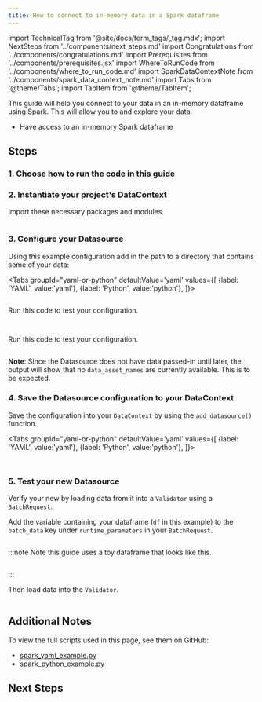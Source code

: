 ```yaml
---
title: How to connect to in-memory data in a Spark dataframe
---
```


import TechnicalTag from '@site/docs/term_tags/_tag.mdx';
import NextSteps from '../components/next_steps.md'
import Congratulations from '../components/congratulations.md'
import Prerequisites from '../components/prerequisites.jsx'
import WhereToRunCode from '../components/where_to_run_code.md'
import SparkDataContextNote from '../components/spark_data_context_note.md'
import Tabs from '@theme/Tabs';
import TabItem from '@theme/TabItem';

This guide will help you connect to your data in an in-memory dataframe using Spark.
This will allow you to <TechnicalTag tag="validation" text="Validate" /> and explore your data.

<Prerequisites>

- Have access to an in-memory Spark dataframe

</Prerequisites>

## Steps

### 1. Choose how to run the code in this guide

<WhereToRunCode />

### 2. Instantiate your project's DataContext

Import these necessary packages and modules.

```python file=../../../../tests/integration/docusaurus/connecting_to_your_data/in_memory/spark_yaml_example.py#L1-L4
```

<SparkDataContextNote />

### 3. Configure your Datasource

Using this example configuration add in the path to a directory that contains some of your data:

<Tabs
  groupId="yaml-or-python"
  defaultValue='yaml'
  values={[
  {label: 'YAML', value:'yaml'},
  {label: 'Python', value:'python'},
  ]}>

<TabItem value="yaml">

```python file=../../../../tests/integration/docusaurus/connecting_to_your_data/in_memory/spark_yaml_example.py#L15-L29
```

Run this code to test your configuration.

```python file=../../../../tests/integration/docusaurus/connecting_to_your_data/in_memory/spark_yaml_example.py#L41
```

</TabItem>

<TabItem value="python">

```python file=../../../../tests/integration/docusaurus/connecting_to_your_data/in_memory/spark_python_example.py#L32-L42
```

Run this code to test your configuration.

```python file=../../../../tests/integration/docusaurus/connecting_to_your_data/in_memory/spark_python_example.py#L44
```

</TabItem>

</Tabs>

**Note**: Since the Datasource does not have data passed-in until later, the output will show that no `data_asset_names` are currently available. This is to be expected.

### 4. Save the Datasource configuration to your DataContext

Save the configuration into your `DataContext` by using the `add_datasource()` function.

<Tabs
  groupId="yaml-or-python"
  defaultValue='yaml'
  values={[
  {label: 'YAML', value:'yaml'},
  {label: 'Python', value:'python'},
  ]}>

<TabItem value="yaml">

```python file=../../../../tests/integration/docusaurus/connecting_to_your_data/in_memory/spark_yaml_example.py#L33
```

</TabItem>
<TabItem value="python">

```python file=../../../../tests/integration/docusaurus/connecting_to_your_data/in_memory/spark_python_example.py#L46
```

</TabItem>

</Tabs>

### 5. Test your new Datasource

Verify your new <TechnicalTag tag="datasource" text="Datasource" /> by loading data from it into a `Validator` using a `BatchRequest`.

Add the variable containing your dataframe (`df` in this example) to the `batch_data` key under `runtime_parameters` in your `BatchRequest`.

```python file=../../../../tests/integration/docusaurus/connecting_to_your_data/in_memory/spark_yaml_example.py#L36-L42
```

:::note Note this guide uses a toy dataframe that looks like this.

```python file=../../../../tests/integration/docusaurus/connecting_to_your_data/in_memory/spark_yaml_example.py#L10-L14
```
:::

Then load data into the `Validator`.
```python file=../../../../tests/integration/docusaurus/connecting_to_your_data/in_memory/spark_yaml_example.py#L44-L50
```

<Congratulations />

## Additional Notes

To view the full scripts used in this page, see them on GitHub:

- [spark_yaml_example.py](https://github.com/great-expectations/great_expectations/blob/develop/tests/integration/docusaurus/connecting_to_your_data/in_memory/spark_yaml_example.py)
- [spark_python_example.py](https://github.com/great-expectations/great_expectations/blob/develop/tests/integration/docusaurus/connecting_to_your_data/in_memory/spark_python_example.py)

## Next Steps

<NextSteps />
